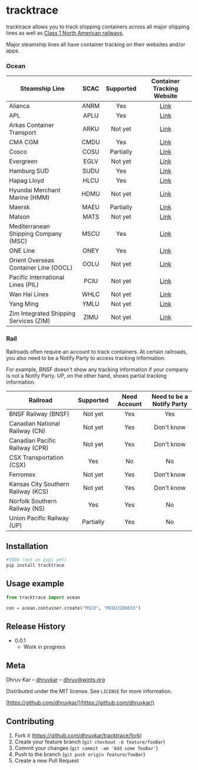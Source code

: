 # tracktrace

tracktrace allows you to track shipping containers across all major shipping lines as well as [Class 1 North American railways](https://en.wikipedia.org/wiki/Railroad_classes#Class_I).

Major steamship lines all have container tracking on their websites and/or apps.

### Ocean


| Steamship Line   |SCAC | Supported     | Container Tracking Website |
| -------------    | :---------: | :-------------: | :---------------: |
| Alianca          | ANRM |   Yes            | [Link](https://www.alianca.com.br/alianca/en/alianca/ecommerce_alianca/track_trace_alianca/index.html)  |
| APL              | APLU |   Yes            | [Link](https://www.apl.com/ebusiness/tracking)  |
| Arkas Container Transport |ARKU | Not yet     | [Link](https://webtracking.arkasline.com.tr/shipmenttracking)
| CMA CGM          | CMDU |   Yes            | [Link](https://www.cma-cgm.com/ebusiness/tracking)  |
| Cosco            | COSU |   Partially            | [Link](https://elines.coscoshipping.com/ebusiness/cargoTracking)  |
| Evergreen        | EGLV |   Not yet            | [Link](https://www.shipmentlink.com/servlet/TDB1_CargoTracking.do)  |
| Hamburg SUD      | SUDU |   Yes            | [Link](https://www.hamburgsud-line.com/liner/en/liner_services/ecommerce/track_trace/index.html)  |
| Hapag Lloyd      | HLCU |   Yes       | [Link](https://www.hapag-lloyd.com/en/online-business/tracing/tracing-by-container.html)  |
| Hyundai Merchant Marine (HMM) |HDMU | Not yet | [Link](https://www.hmm21.com/cms/business/ebiz/trackTrace/trackTrace/index.jsp)
| Maersk           | MAEU |   Partially            | [Link](https://www.maersk.com/tracking/)  |
| Matson           | MATS   | Not yet       | [Link](https://www.matson.com/shipment-tracking.html)
| Mediterranean Shipping Company (MSC) |MSCU |  Yes     | [Link](https://www.msc.com/track-a-shipment?agencyPath=mwi) |
| ONE Line         | ONEY |   Yes            | [Link](https://ecomm.one-line.com/ecom/CUP_HOM_3301.do)  |
| Orient Overseas Container Line (OOCL) | OOLU | Not yet | [Link](https://www.oocl.com/eng/ourservices/eservices/cargotracking/Pages/cargotracking.aspx)
| Pacific International Lines (PIL) | PCIU | Not yet | [Link](https://www.pilship.com/en--/120.html)|
| Wan Hai Lines | WHLC | Not yet | [Link](https://www.wanhai.com/views/cargoTrack/CargoTrack.xhtml)
| Yang Ming        |YMLU |   Not yet            | [Link](https://www.yangming.com/e-service/Track_Trace/track_trace_cargo_tracking.aspx)    |
| Zim Integrated Shipping Services (ZIM) |ZIMU | Not yet | [Link](https://www.zim.com/tools/track-a-shipment)|


### Rail

Railroads often require an account to track containers. At certain railroads, you also need to be a Notify Party to access tracking information. 

For example, BNSF doesn't show any tracking information if your company is not a Notify Party. UP, on the other hand, shows partial tracking information. 


| Railroad | Supported | Need Account | Need to be a Notify Party |
| ---- | :--: | :-------: | :---------: | 
| BNSF Railway (BNSF) | Not yet | Yes | Yes |
| Canadian National Railway (CN) | Not yet | Yes | Don't know | 
| Canadian Pacific Railway (CPR) | Not yet | Yes | Don't know |
| CSX Transportation (CSX) | Yes | No | No | 
| Ferromex | Not yet | Yes | Don't know | 
| Kansas City Southern Railway (KCS)| Not yet | Yes | Don't know | 
| Norfolk Southern Railway (NS) | Yes | Yes | No |
| Union Pacific Railway (UP) | Partially | Yes | No | 



## Installation


```sh
#TODO (not on pypi yet)
pip install tracktrace 
```

## Usage example


```python
from tracktrace import ocean

con = ocean.container.create("MSCU", "MEDU3288655")

```


## Release History

* 0.0.1
    * Work in progress

## Meta

Dhruv Kar – [dhruvkar](https://twitter.com/dhruvkar) – dhruv@wints.org

Distributed under the MIT license. See ``LICENSE`` for more information.

[https://github.com/dhruvkar/](https://github.com/dhruvkar/)

## Contributing

1. Fork it (<https://github.com/dhruvkar/tracktrace/fork>)
2. Create your feature branch (`git checkout -b feature/fooBar`)
3. Commit your changes (`git commit -am 'Add some fooBar'`)
4. Push to the branch (`git push origin feature/fooBar`)
5. Create a new Pull Request

